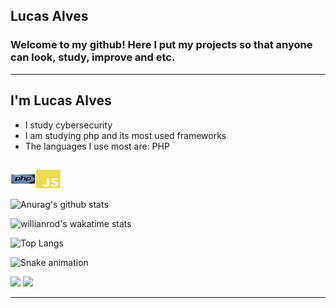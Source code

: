 ## Lucas Alves

### Welcome to my github! Here I put my projects so that anyone can look, study, improve and etc.
---
## I'm Lucas Alves
* I study cybersecurity
* I am studying php and its most used frameworks
* The languages I use most are: PHP

<img align="center" alt="Phytoline" height="30" width="40" src="https://raw.githubusercontent.com/devicons/devicon/master/icons/php/php-original.svg"><img align="center" alt="Phytoline" height="30" width="40" src="https://raw.githubusercontent.com/devicons/devicon/master/icons/javascript/javascript-plain.svg">
---
<p align="center">
  
![Anurag's github stats](https://github-readme-stats.vercel.app/api?username=phytoline&show_icons=true&theme=dark)

![willianrod's wakatime stats](https://github-readme-stats.vercel.app/api/wakatime?username=Phytoline&theme=dark&layout=compact)

![Top Langs](https://github-readme-stats.vercel.app/api/top-langs/?username=phytoline&layout=compact&theme=dark)
  
![Snake animation](https://github.com/phytoline/phytoline/blob/output/github-contribution-grid-snake.svg)


<a href = "mailto: phytolinedev@gmail.com"><img src="https://img.shields.io/badge/-Gmail-%23EA4335?style=for-the-badge&logo=gmail&logoColor=white"></a>
<a href="https://www.linkedin.com/in/lucas-alves-b21985156/" target="_blank"><img src="https://img.shields.io/badge/-LinkedIn-%230077B5?style=for-the-badge&logo=linkedin&logoColor=white"></a>

---
